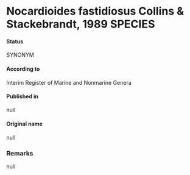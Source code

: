 Nocardioides fastidiosus Collins & Stackebrandt, 1989 SPECIES
=======

#### Status
SYNONYM

#### According to
Interim Register of Marine and Nonmarine Genera

#### Published in
null

#### Original name
null

### Remarks
null